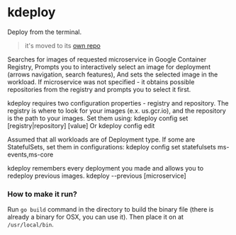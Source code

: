 # kdeploy
Deploy from the terminal.

> it's moved to its [own repo](shumyk/kdeploy)

Searches for images of requested microservice in Google Container Registry,
Prompts you to interactively select an image for deployment (arrows navigation, search features),
And sets the selected image in the workload.
If microservice was not specified - it obtains possible repositories from the registry and prompts you to select it first.

kdeploy requires two configuration properties - registry and repository.
The registry is where to look for your images (e.x. us.gcr.io), and the repository is the path to your images.
Set them using:
kdeploy config set [registry|repository] [value]
Or  kdeploy config edit

Assumed that all workloads are of Deployment type. If some are StatefulSets, set them in configurations:
kdeploy config set statefulsets ms-events,ms-core

kdeploy remembers every deployment you made and allows you to redeploy previous images.
kdeploy --previous [microservice]

### How to make it run?

Run `go build` command in the directory to build the binary file (there is already a binary for OSX, you can use it).
Then place it on at `/usr/local/bin`.
